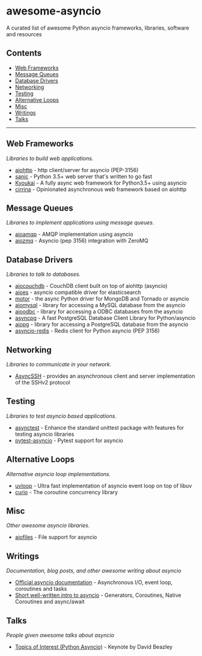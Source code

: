 # awesome-asyncio

A curated list of awesome Python asyncio frameworks, libraries, software and resources

## Contents

* [Web Frameworks](#web-frameworks)
* [Message Queues](#message-queues)
* [Database Drivers](#database-drivers)
* [Networking](#networking)
* [Testing](#testing)
* [Alternative Loops](#alternative-loops)
* [Misc](#misc)
* [Writings](#writings)
* [Talks](#talks)

***

## Web Frameworks

*Libraries to build web applications.*

* [aiohttp](https://github.com/KeepSafe/aiohttp) - http client/server for asyncio (PEP-3156)
* [sanic](https://github.com/channelcat/sanic) - Python 3.5+ web server that's written to go fast
* [Kyoukai](https://github.com/SunDwarf/Kyoukai) - A fully async web framework for Python3.5+ using asyncio
* [cirrina](https://github.com/neolynx/cirrina) - Opinionated asynchronous web framework based on aiohttp

## Message Queues

*Libraries to implement applications using message queues.*

* [aioamqp](https://github.com/Polyconseil/aioamqp) - AMQP implementation using asyncio
* [aiozmq](https://github.com/aio-libs/aiozmq) - Asyncio (pep 3156) integration with ZeroMQ

## Database Drivers

*Libraries to talk to databases.*

* [aiocouchdb](https://github.com/aio-libs/aiocouchdb) - CouchDB client built on top of aiohttp (asyncio)
* [aioes](https://github.com/aio-libs/aioes) - asyncio compatible driver for elasticsearch
* [motor](https://github.com/mongodb/motor) - the async Python driver for MongoDB and Tornado or asyncio
* [aiomysql](https://github.com/aio-libs/aiomysql) - library for accessing a MySQL database from the asyncio
* [aioodbc](https://github.com/aio-libs/aioodbc) - library for accessing a ODBC databases from the asyncio
* [asyncpg](https://github.com/MagicStack/asyncpg) - A fast PostgreSQL Database Client Library for Python/asyncio
* [aiopg](https://github.com/aio-libs/aiopg/) - library for accessing a PostgreSQL database from the asyncio
* [asyncio-redis](https://github.com/jonathanslenders/asyncio-redis) - Redis client for Python asyncio (PEP 3156)

## Networking

*Libraries to communicate in your network.*

* [AsyncSSH](https://github.com/ronf/asyncssh) - provides an asynchronous client and server implementation of the SSHv2 protocol

## Testing

*Libraries to test asyncio based applications.*

* [asynctest](https://github.com/Martiusweb/asynctest/) - Enhance the standard unittest package with features for testing asyncio libraries
* [pytest-asyncio](https://github.com/pytest-dev/pytest-asyncio) - Pytest support for asyncio

## Alternative Loops

*Alternative asyncio loop implementations.*

* [uvloop](https://github.com/MagicStack/uvloop) - Ultra fast implementation of asyncio event loop on top of libuv
* [curio](https://github.com/dabeaz/curio) - The coroutine concurrency library

## Misc

*Other awesome asyncio libraries.*

* [aiofiles](https://github.com/Tinche/aiofiles/) - File support for asyncio

## Writings

*Documentation, blog posts, and other awesome writing about asyncio*

* [Official asyncio documentation](https://docs.python.org/3/library/asyncio.html) - Asynchronous I/O, event loop, coroutines and tasks
* [Short well-written intro to asyncio](http://masnun.com/2015/11/13/python-generators-coroutines-native-coroutines-and-async-await.html) - Generators, Coroutines, Native Coroutines and async/await

## Talks

*People given awesome talks about asyncio*

* [Topics of Interest (Python Asyncio)](https://www.youtube.com/watch?v=ZzfHjytDceU) - Keynote by David Beazley
